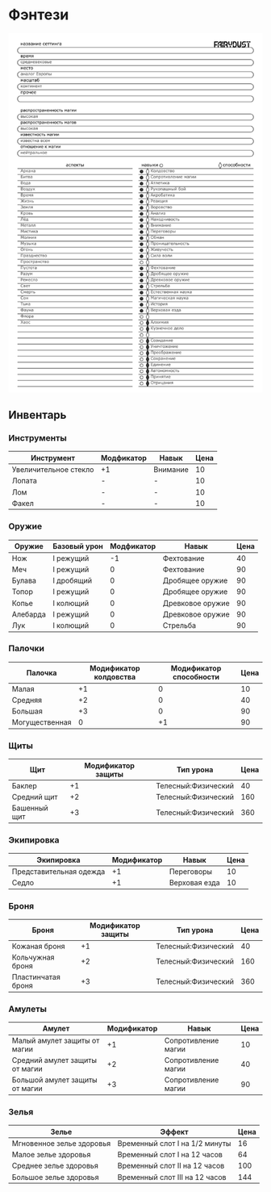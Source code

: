 # Фэнтези
 
![Фэнтези страница 1](img/fantasy_1.png)

## Инвентарь

### Инструменты

Инструмент | Модфикатор | Навык | Цена
-|-|-|-
Увеличительное стекло | +1 | Внимание | 10 
Лопата | - | - | 10
Лом | - | - | 10
Факел | - | - | 10

### Оружие

Оружие | Базовый урон | Модфикатор | Навык | Цена
-|-|-|-|-
Нож | I режущий | -1 | Фехтование | 40
Меч | I режущий | 0 | Фехтование | 90
Булава | I дробящий | 0 | Дробящее оружие | 90
Топор | I режущий | 0 | Дробящее оружие | 90
Копье | I колющий | 0 | Древковое оружие | 90
Алебарда | I режущий | 0 | Древковое оружие | 90
Лук | I колющий | 0 | Стрельба | 90

### Палочки

Палочка | Модификатор колдовства | Модификатор способности | Цена
-|-|-|-
Малая | +1 | 0 | 10 
Средняя | +2 | 0 | 40 
Большая | +3 | 0 | 90 
Могущественная | 0 | +1 | 90

### Щиты

Щит | Модификатор защиты | Тип урона | Цена
-|-|-|-
Баклер | +1 | Телесный:Физический | 40
Средний щит | +2 | Телесный:Физический | 160
Башенный щит | +3 | Телесный:Физический | 360

### Экипировка

Экипировка | Модификатор | Навык | Цена
-|-|-|-
Представительная одежда | +1 | Переговоры | 10
Седло | +1 | Верховая езда | 10

### Броня

Броня | Модификатор защиты | Тип урона | Цена
-|-|-|-
Кожаная броня | +1 | Телесный:Физический | 40
Кольчужная броня | +2 | Телесный:Физический | 160
Пластинчатая броня | +3 | Телесный:Физический | 360

### Амулеты

Амулет | Модификатор | Навык | Цена
-|-|-|-
Малый амулет защиты от магии | +1 | Сопротивление магии | 10
Средний амулет защиты от магии | +2 | Сопротивление магии | 40
Большой амулет защиты от магии | +3 | Сопротивление магии | 90

### Зелья

Зелье | Эффект | Цена
-|-|-
Мгновенное зелье здоровья | Временный слот I на 1/2 минуты | 16
Малое зелье здоровья | Временный слот I на 12 часов | 64
Среднее зелье здоровья | Временный слот II на 12 часов | 100
Большое зелье здоровья | Временный слот III на 12 часов | 144